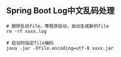
## Spring Boot Log中文乱码处理

```shell
# 删除乱码file，等程序启动，自动生成新的file
rm -rf xxxx.log

# 启动时指定file编码
java -jar -Dfile.encoding=utf-8 xxxx.jar
```